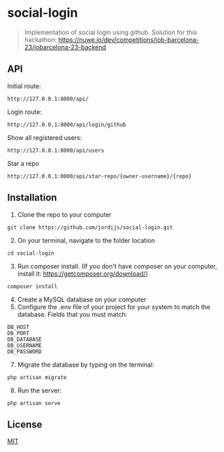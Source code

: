 # social-login

> Implementation of social login using github. Solution for this hackathon: https://nuwe.io/dev/competitions/job-barcelona-23/jobarcelona-23-backend


## API
Initial route:
```
http://127.0.0.1:8000/api/
```
Login route:
```
http://127.0.0.1:8000/api/login/github
```
Show all registered users:
```
http://127.0.0.1:8000/api/users
```
Star a repo
```
http://127.0.0.1:8000/api/star-repo/{owner-username}/{repo}
```

## Installation

1. Clone the repo to your computer
```
git clone https://github.com/jordijs/social-login.git
```
2. On your terminal, navigate to the folder location
```
cd social-login
```
3. Run composer install. (If you don't have composer on your computer, install it: https://getcomposer.org/download/)
```
composer install
```
4. Create a MySQL database on your computer
5. Configure the .env file of your project for your system to match the database. Fields that you must match:
```
DB_HOST
DB_PORT
DB_DATABASE
DB_USERNAME
DB_PASSWORD
```
7. Migrate the database by typing on the terminal:
```
php artisan migrate
```
8. Run the server: 
```
php artisan serve
```

## License 

[MIT](https://opensource.org/licenses/MIT)
